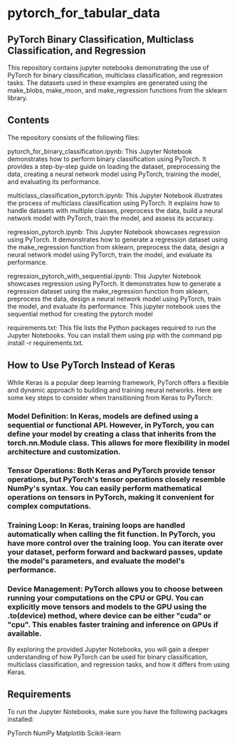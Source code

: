 # pytorch_for_tabular_data

## PyTorch Binary Classification, Multiclass Classification, and Regression
This repository contains jupyter notebooks demonstrating the use of PyTorch for binary classification, multiclass classification, and regression tasks. The datasets used in these examples are generated using the make_blobs, make_moon, and make_regression functions from the sklearn library.

## Contents
The repository consists of the following files:

pytorch_for_binary_classification.ipynb: This Jupyter Notebook demonstrates how to perform binary classification using PyTorch. It provides a step-by-step guide on loading the dataset, preprocessing the data, creating a neural network model using PyTorch, training the model, and evaluating its performance.

multiclass_classification_pytorch.ipynb: This Jupyter Notebook illustrates the process of multiclass classification using PyTorch. It explains how to handle datasets with multiple classes, preprocess the data, build a neural network model with PyTorch, train the model, and assess its accuracy.

regression_pytorch.ipynb: This Jupyter Notebook showcases regression using PyTorch. It demonstrates how to generate a regression dataset using the make_regression function from sklearn, preprocess the data, design a neural network model using PyTorch, train the model, and evaluate its performance.

regression_pytorch_with_sequential.ipynb: This Jupyter Notebook showcases regression using PyTorch. It demonstrates how to generate a regression dataset using the make_regression function from sklearn, preprocess the data, design a neural network model using PyTorch, train the model, and evaluate its performance. This jupyter notebook uses the sequential method for creating the pytorch model

requirements.txt: This file lists the Python packages required to run the Jupyter Notebooks. You can install them using pip with the command pip install -r requirements.txt.

## How to Use PyTorch Instead of Keras
While Keras is a popular deep learning framework, PyTorch offers a flexible and dynamic approach to building and training neural networks. Here are some key steps to consider when transitioning from Keras to PyTorch:

### Model Definition: In Keras, models are defined using a sequential or functional API. However, in PyTorch, you can define your model by creating a class that inherits from the torch.nn.Module class. This allows for more flexibility in model architecture and customization.

### Tensor Operations: Both Keras and PyTorch provide tensor operations, but PyTorch's tensor operations closely resemble NumPy's syntax. You can easily perform mathematical operations on tensors in PyTorch, making it convenient for complex computations.

### Training Loop: In Keras, training loops are handled automatically when calling the fit function. In PyTorch, you have more control over the training loop. You can iterate over your dataset, perform forward and backward passes, update the model's parameters, and evaluate the model's performance.

### Device Management: PyTorch allows you to choose between running your computations on the CPU or GPU. You can explicitly move tensors and models to the GPU using the .to(device) method, where device can be either "cuda" or "cpu". This enables faster training and inference on GPUs if available.

By exploring the provided Jupyter Notebooks, you will gain a deeper understanding of how PyTorch can be used for binary classification, multiclass classification, and regression tasks, and how it differs from using Keras.

## Requirements
To run the Jupyter Notebooks, make sure you have the following packages installed:

PyTorch
NumPy
Matplotlib
Scikit-learn
